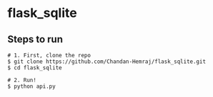 # flask_sqlite

## Steps to run

```shell
# 1. First, clone the repo
$ git clone https://github.com/Chandan-Hemraj/flask_sqlite.git
$ cd flask_sqlite

# 2. Run!
$ python api.py
